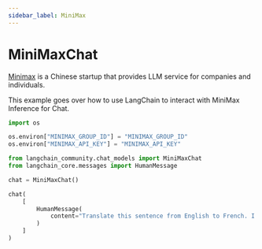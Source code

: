 ```yaml
---
sidebar_label: MiniMax
---
```


# MiniMaxChat

[Minimax](https://api.minimax.chat) is a Chinese startup that provides LLM service for companies and individuals.

This example goes over how to use LangChain to interact with MiniMax Inference for Chat.


```python
import os

os.environ["MINIMAX_GROUP_ID"] = "MINIMAX_GROUP_ID"
os.environ["MINIMAX_API_KEY"] = "MINIMAX_API_KEY"
```


```python
from langchain_community.chat_models import MiniMaxChat
from langchain_core.messages import HumanMessage
```


```python
chat = MiniMaxChat()
```


```python
chat(
    [
        HumanMessage(
            content="Translate this sentence from English to French. I love programming."
        )
    ]
)
```
